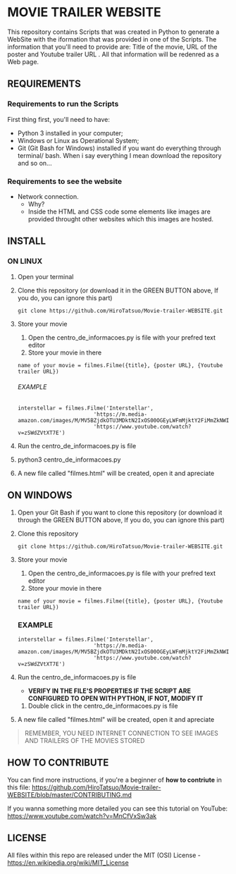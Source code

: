 # MOVIE TRAILER WEBSITE

This repository contains Scripts that was created in Python to generate a WebSite with the iformation that was provided in one of the Scripts. The information that you'll need to provide are: Title of the movie, URL of the poster and Youtube trailer URL . All that information will be redenred as a Web page.

## REQUIREMENTS
### Requirements to run the Scripts

First thing first, you'll need to have:

*   Python 3 installed in your computer;
*   Windows or Linux as Operational System;
*   Git (Git Bash for Windows) installed if you want do everything through terminal/ bash. When i say everything I mean download the repository and so on...

### Requirements to see the website

*   Network connection.
    - Why?
    - Inside the HTML and CSS code some elements like images are provided throught other websites which this images are hosted.

## INSTALL
### ON LINUX

1.  Open your terminal
1.  Clone this repository (or download it in the GREEN BUTTON above, If you do, you can ignore this part)
    ```    
    git clone https://github.com/HiroTatsuo/Movie-trailer-WEBSITE.git    
    ```
1.  Store your movie
    1.  Open the centro_de_informacoes.py is file with your prefred text editor
    1.  Store your movie in there
    ```    
    name of your movie = filmes.Filme({title}, {poster URL}, {Youtube trailer URL})
    ```
    ###### EXAMPLE
    ```
    interstellar = filmes.Filme('Interstellar',
                            'https://m.media-amazon.com/images/M/MV5BZjdkOTU3MDktN2IxOS00OGEyLWFmMjktY2FiMmZkNWIyODZiXkEyXkFqcGdeQXVyMTMxODk2OTU@._V1_SY1000_SX675_AL_.jpg',
                            'https://www.youtube.com/watch?v=zSWdZVtXT7E')                            
    ```
1.  Run the centro_de_informacoes.py is file

1.  python3 centro_de_informacoes.py

1.  A new file called "filmes.html" will be created, open it and apreciate

## ON WINDOWS

1.  Open your Git Bash if you want to clone this repository (or download it through the GREEN BUTTON above, If you do, you can ignore this part)

1.  Clone this repository
    ```
    git clone https://github.com/HiroTatsuo/Movie-trailer-WEBSITE.git 
    ```
1.  Store your movie
    1.  Open the centro_de_informacoes.py is file with your prefred text editor
    1.  Store your movie in there
    ```
    name of your movie = filmes.Filme({title}, {poster URL}, {Youtube trailer URL})
    ```
    ### EXAMPLE
    ```
    interstellar = filmes.Filme('Interstellar',
                            'https://m.media-amazon.com/images/M/MV5BZjdkOTU3MDktN2IxOS00OGEyLWFmMjktY2FiMmZkNWIyODZiXkEyXkFqcGdeQXVyMTMxODk2OTU@._V1_SY1000_SX675_AL_.jpg',
                            'https://www.youtube.com/watch?v=zSWdZVtXT7E')                            
    ```
1.  Run the centro_de_informacoes.py is file
    * **VERIFY IN THE FILE'S PROPERTIES IF THE SCRIPT ARE CONFIGURED TO OPEN WITH PYTHON, IF NOT, MODIFY IT**
    1.  Double click in the centro_de_informacoes.py is file
1.  A new file called "filmes.html" will be created, open it and apreciate

> REMEMBER, YOU NEED INTERNET CONNECTION TO SEE IMAGES AND TRAILERS OF THE MOVIES STORED
## HOW TO CONTRIBUTE 
You can find more instructions, if you're a beginner of **how to contriute** in this file: https://github.com/HiroTatsuo/Movie-trailer-WEBSITE/blob/master/CONTRIBUTING.md

If you wanna something more detailed you can see this tutorial on YouTube: https://www.youtube.com/watch?v=MnCfVxSw3ak

## LICENSE

All files within this repo are released under the MIT (OSI) License - https://en.wikipedia.org/wiki/MIT_License
